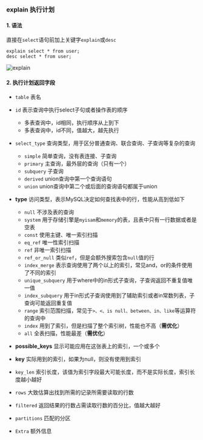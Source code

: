### explain 执行计划

#### 1. 语法
直接在`select`语句前加上关键字`explain`或`desc`


```
explain select * from user;
desc select * from user;
```

![explain](https://fgq233.github.io/imgs/mysql/explain.png)


#### 2. 执行计划返回字段
* `table` 表名
   
* `id`   表示查询中执行select子句或者操作表的顺序
  * 多表查询中，id相同，执行顺序从上到下
  * 多表查询中，id不同，值越大，越先执行
    
* `select_type` 查询类型，用于区分普通查询、联合查询、子查询等复杂的查询
  * `simple` 简单查询，没有表连接、子查询
  * `primary` 主查询，最外层的查询（只有一个）
  * `subquery` 子查询
  * `derived`  union查询中第一个查询语句
  * `union`  union查询中第二个或后面的查询语句都属于union
  
* **type** 访问类型，表示MySQL决定如何查找表中的行，性能从高到低如下
  * `null` 不涉及表的查询
  * `system` 用于存储引擎是`myisam`和`memory`的表，且表中只有一行数据或者是空表
  * `const`  使用主键、唯一索引扫描 
  * `eq_ref`  唯一性索引扫描
  * `ref`  非唯一索引扫描
  * `ref_or_null`  类似`ref`，但是会额外搜索包含`null`值的行
  * `index_merge`  表示查询使用了两个以上的索引，常见and，or的条件使用了不同的索引
  * `unique_subquery`  用于where中的in形式子查询，子查询返回不重复值唯一值
  * `index_subquery`  用于in形式子查询使用到了辅助索引或者in常数列表，子查询可能返回重复值
  * `range` 索引范围扫描，常见于`>、<、is null、between、in、like`等运算符的查询中
  * `index` 用到了索引，但是扫描了整个索引树，性能也不高（**需优化**）
  * `all` 全表扫描，性能最差（**需优化**）
  
* **possible_keys** 显示可能应用在这张表上的索引，一个或多个

* **key**  实际用到的索引，如果为null，则没有使用到索引
  
* `key_len` 索引长度，该值为索引字段最大可能长度，而不是实际长度，索引长度越小越好

* `rows` 大致估算出找到所需的记录所需要读取的行数

* `filtered` 返回结果的行数占需读取行数的百分比，值越大越好

* `partitions` 匹配的分区

* `Extra` 额外信息

